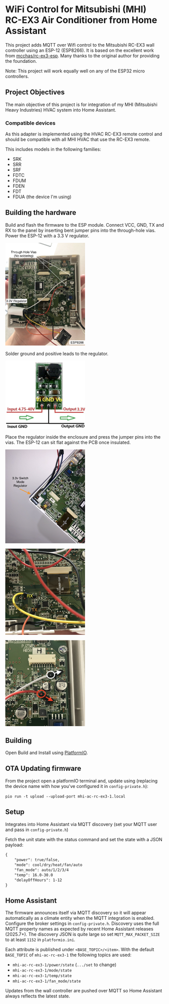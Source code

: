 # WiFi Control for Mitsubishi (MHI) RC-EX3 Air Conditioner from Home Assistant

This project adds MQTT over Wifi control to the Mitsubishi RC-EX3 wall controller using an ESP-12 (ESP8266). It is based on the excellent work from [mcchas/rc-ex3-esp](https://github.com/mcchas/rc-ex3-esp). Many thanks to the original author for providing the foundation.

Note: This project will work equally well on any of the ESP32 micro controllers.

## Project Objectives

The main objective of this project is for integration of my MHI (Mitsubishi Heavy Industries) HVAC system into Home Assistant.

### Compatible devices

As this adapter is implemented using the HVAC RC-EX3 remote control and should be compatible with all MHI HVAC that use the RC-EX3 remote.

This includes models in the following families:

* SRK
* SRR
* SRF
* FDTC
* FDUM
* FDEN
* FDT
* FDUA (the device I'm using)

## Building the hardware

Build and flash the firmware to the ESP module. Connect VCC, GND, TX and RX to the panel by inserting bent jumper pins into the through-hole vias. Power the ESP-12 with a 3.3&nbsp;V regulator.

[<img src="images/rc3-overview.png" width=50%/>](image.png)

Solder ground and positive leads to the regulator.

[<img src="images/buck.png" width=50%/>](image.png)

Place the regulator inside the enclosure and press the jumper pins into the vias. The ESP-12 can sit flat against the PCB once insulated.

[<img src="images/rc3-regulator-placement.png" width=50%/>](image.png)

[<img src="images/rc3-ttl-uart.png" width=50%/>](image.png)

[<img src="images/rc3-regulator-power.png" width=50%/>](image.png)


## Building

Open Build and Install using [PlatformIO](https://platformio.org).

## OTA Updating firmware

From the project open a platformIO terminal and, update using (replacing the device name with how you've configured it in `config-private.h`):

`pio run -t upload --upload-port mhi-ac-rc-ex3-1.local`

## Setup

Integrates into Home Assistant via MQTT discovery (set your MQTT user and pass in `config-private.h`)


Fetch the unit state with the status command and set the state with a JSON payload:

```
{
    "power": true/false,
    "mode": cool/dry/heat/fan/auto
    "fan_mode": auto/1/2/3/4
    "temp": 16.0-30.0
    "delayOffHours": 1-12
}
```

## Home Assistant

The firmware announces itself via MQTT discovery so it will appear automatically as a climate entity when the MQTT integration is enabled. Configure the broker settings in `config-private.h`.
Discovery uses the full MQTT property names as expected by recent Home Assistant releases (2025.7+). The discovery JSON is quite large so set `MQTT_MAX_PACKET_SIZE` to at least `1152` in `platformio.ini`.

Each attribute is published under `<BASE_TOPIC>/<item>`. With the default `BASE_TOPIC` of `mhi-ac-rc-ex3-1` the following topics are used:

- `mhi-ac-rc-ex3-1/power/state` (`.../set` to change)
- `mhi-ac-rc-ex3-1/mode/state`
- `mhi-ac-rc-ex3-1/temp/state`
- `mhi-ac-rc-ex3-1/fan_mode/state`

Updates from the wall controller are pushed over MQTT so Home Assistant always reflects the latest state.
